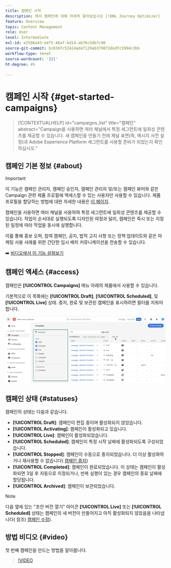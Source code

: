 ```yaml
---
title: 캠페인 시작
description: 에서 캠페인에 대해 자세히 알아보십시오 [!DNL Journey Optimizer]
feature: Overview
topic: Content Management
role: User
level: Intermediate
exl-id: e2506a43-e4f5-48af-bd14-ab76c54b7c90
source-git-commit: bc036fc52424adaf129ab379872dedfc5994c3bb
workflow-type: tm+mt
source-wordcount: '321'
ht-degree: 4%

---
```


# 캠페인 시작 {#get-started-campaigns}

>[!CONTEXTUALHELP]
>id="campaigns_list"
>title="캠페인"
>abstract="Campaign을 사용하면 여러 채널에서 특정 세그먼트에 일회성 콘텐츠를 제공할 수 있습니다. 새 캠페인을 만들기 전에 채널 표면(즉, 메시지 사전 설정)과 Adobe Experience Platform 세그먼트를 사용할 준비가 되었는지 확인하십시오."

## 캠페인 기본 정보 {#about}

>[!IMPORTANT]
>
>이 기능은 캠페인 관리자, 캠페인 승인자, 캠페인 관리자 및/또는 캠페인 뷰어와 같은 Campaign 관련 제품 프로필에 액세스할 수 있는 사용자만 사용할 수 있습니다. 제품 프로필을 할당하는 방법에 대한 자세한 내용은 [이 페이지](../administration/permissions.md).

캠페인을 사용하면 여러 채널을 사용하여 특정 세그먼트에 일회성 콘텐츠를 제공할 수 있습니다. 작업이 순서대로 실행되도록 디자인된 여정과 달리, 캠페인은 즉시 또는 지정된 일정에 따라 작업을 동시에 실행합니다.

이를 통해 홍보 오퍼, 참여 캠페인, 공지, 법적 고지 사항 또는 정책 업데이트와 같은 마케팅 사용 사례를 위한 간단한 임시 배치 커뮤니케이션을 전송할 수 있습니다.

➡️ [비디오에서 이 기능 살펴보기](#video)

<!--You can create two types of campaigns:

* **Scheduled campaigns** allow for simple ad-hoc batch communications for marketing use cases like promotional offers, engagement campaigns, announcements, legal notices, or policy updates.
* **API Triggered Campaigns** allow for simple transactional/operational messages with REST APIs (password reset, card abandonment, etc.), where the need may involve personalization using profile attributes and contextual data from payload.-->

## 캠페인 액세스 {#access}

캠페인은 **[!UICONTROL Campaigns]** 메뉴 아래의 제품에서 사용할 수 있습니다.

기본적으로 이 목록에는 **[!UICONTROL Draft]**, **[!UICONTROL Scheduled]**, 및 **[!UICONTROL Live]** 상태. 중지, 완료 및 보관된 캠페인을 표시하려면 필터를 지워야 합니다.

![](assets/create-campaign-list.png)

## 캠페인 상태 {#statuses}

캠페인의 상태는 다음과 같습니다.

* **[!UICONTROL Draft]**: 캠페인이 편집 중이며 활성화되지 않았습니다.
* **[!UICONTROL Activating]**: 캠페인이 활성화되고 있습니다.
* **[!UICONTROL Live]**: 캠페인이 활성화되었습니다.
* **[!UICONTROL Scheduled]**: 캠페인이 특정 시작 날짜에 활성화되도록 구성되었습니다.
* **[!UICONTROL Stopped]**: 캠페인이 수동으로 중지되었습니다. 더 이상 활성화하거나 재사용할 수 없습니다( [캠페인 중지](modify-stop-campaign.md#stop))
* **[!UICONTROL Completed]**: 캠페인이 완료되었습니다. 이 상태는 캠페인이 활성화되면 3일 후 자동으로 지정되거나, 반복 실행이 있는 경우 캠페인의 종료 날짜에 할당됩니다.
* **[!UICONTROL Archived]**: 캠페인이 보관되었습니다.

>[!NOTE]
>
>다음 옆에 있는 &quot;초안 버전 열기&quot; 아이콘 **[!UICONTROL Live]** 또는 **[!UICONTROL Scheduled]** 상태는 캠페인의 새 버전이 만들어지고 아직 활성화되지 않았음을 나타냅니다( 참조) [캠페인 수정](modify-stop-campaign.md#modify)).

## 방법 비디오 {#video}

첫 번째 캠페인을 만드는 방법을 알아봅니다.

>[!VIDEO](https://video.tv.adobe.com/v/346680?quality=12)
